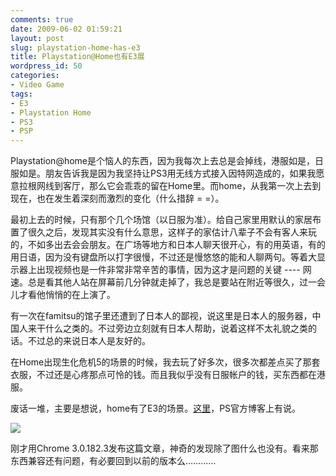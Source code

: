 ```yaml
---
comments: true
date: 2009-06-02 01:59:21
layout: post
slug: playstation-home-has-e3
title: Playstation@Home也有E3展
wordpress_id: 50
categories:
- Video Game
tags:
- E3
- Playstation Home
- PS3
- PSP
---
```


Playstation@home是个恼人的东西，因为我每次上去总是会掉线，港服如是，日服如是。朋友告诉我是因为我坚持让PS3用无线方式接入因特网造成的，如果我愿意拉根网线到客厅，那么它会乖乖的留在Home里。而home，从我第一次上去到现在，也在发生着深刻而激烈的变化（什么措辞 = =）。




最初上去的时候，只有那个几个场馆（以日服为准）。给自己家里用默认的家居布置了很久之后，发现其实没有什么意思，这样子的家估计八辈子不会有客人来玩的，不如多出去会会朋友。在广场等地方和日本人聊天很开心，有的用英语，有的用日语，因为没有键盘所以打字很慢，不过还是慢悠悠的能和人聊两句。等着大显示器上出现视频也是一件非常非常辛苦的事情，因为这才是问题的关键 ---- 网速。总是看其他人站在屏幕前几分钟就走掉了，我总是要站在附近等很久，过一会儿才看他悄悄的在上演了。




有一次在famitsu的馆子里还遭到了日本人的鄙视，说这里是日本人的服务器，中国人来干什么之类的。不过旁边立刻就有日本人帮助，说着这样不太礼貌之类的话。不过总的来说日本人是友好的。




在Home出现生化危机5的场景的时候，我去玩了好多次，很多次都差点买了那套衣服，不过还是心疼那点可怜的钱。而且我似乎没有日服帐户的钱，买东西都在港服。




废话一堆，主要是想说，home有了E3的场景。[这里](http://blog.us.playstation.com/2009/06/01/e3-comes-to-playstation-home/)，PS官方博客上有说。




![](/upload/E3_comes_to_playstation_home.jpg)




刚才用Chrome 3.0.182.3发布这篇文章，神奇的发现除了图什么也没有。看来那东西兼容还有问题，有必要回到以前的版本么…………
